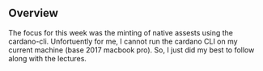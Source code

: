 ## Overview
The focus for this week was the minting of native assests using the cardano-cli. Unfortuently for me, I cannot run the cardano CLI on my current machine (base 2017 macbook pro). So, I just did my best to follow along with the lectures.